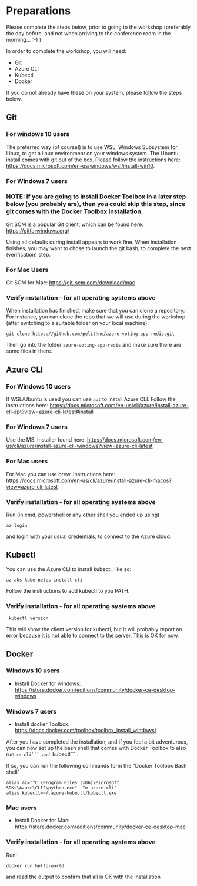 # Preparations
Please complete the steps below, prior to going to the workshop (preferably the day before, and not when arriving to the conference room in the morning... :-) ) 

In order to complete the workshop, you will need:
* Git
* Azure CLI
* Kubectl
* Docker 

If you do not already have these on your system, please follow the steps below.

## Git

### For windows 10 users
The preferred way (of course!) is to use WSL, Windows Subsystem for Linux, to get a linux environment on your windows system. The Ubuntu install comes with git out of the box. Please follow the instructions here: https://docs.microsoft.com/en-us/windows/wsl/install-win10. 

### For Windows 7 users 
### NOTE: If you are going to install Docker Toolbox in a later step below (you probably are), then you could skip this step, since git comes with the Docker Toolbox installation.

Git SCM is a popular Git client, which can be found here: https://gitforwindows.org/

Using all defaults during install appears to work fine. When installation finishes, you may want to chose to launch the git bash, to complete the next (verification) step.

### For Mac Users
Git SCM for Mac: https://git-scm.com/download/mac

### Verify installation - for all operating systems above
When installation has finished, make sure that you can clone a repository. For instance, you can clone the repo that we will use during the workshop (after switching to a suitable folder on your local machine):
```console
git clone https://github.com/pelithne/azure-voting-app-redis.git
```

Then go into the folder ```azure-voting-app-redis``` and make sure there are some files in there. 

## Azure CLI

### For Windows 10 users 
If WSL/Ubuntu is used you can use `apt` to install Azure CLI. Follow the instructions here:
https://docs.microsoft.com/en-us/cli/azure/install-azure-cli-apt?view=azure-cli-latest#install

### For Windows 7 users
Use the MSI Installer found here: https://docs.microsoft.com/en-us/cli/azure/install-azure-cli-windows?view=azure-cli-latest 

### For Mac users
For Mac you can use brew. Instructions here: https://docs.microsoft.com/en-us/cli/azure/install-azure-cli-macos?view=azure-cli-latest

### Verify installation  - for all operating systems above
Run (in cmd, powershell or any other shell you ended up using)
```console
az login
``` 
and login with your usual credentials, to connect to the Azure cloud.

## Kubectl
You can use the Azure CLI to install kubectl, like so:
```console
az aks kubernetes install-cli
```
Follow the instructions to add kubectl to you PATH.

### Verify installation  - for all operating systems above
```console
 kubectl version
```
This will show the client version for kubectl, but it will probably report an error because it is not able to connect to the server. This is OK for now.

## Docker
### Windows 10 users
* Install Docker for windows: https://store.docker.com/editions/community/docker-ce-desktop-windows

### Windows 7 users
* Install docker Toolbox: https://docs.docker.com/toolbox/toolbox_install_windows/

After you have completed the installation, and if you feel a bit adventurous, you can now set up the bash shell that comes with Docker Toolbox to also run ````az cli``` and ````kubectl````.

If so, you can run the following commands form the "Docker Toolbox Bash shell"
````
alias az='"C:\Program Files (x86)\Microsoft SDKs\Azure\CLI2\python.exe" -Im azure.cli'
alias kubectl=~/.azure-kubectl/kubectl.exe
````


### Mac users
* Install Docker for Mac: https://store.docker.com/editions/community/docker-ce-desktop-mac

### Verify installation  - for all operating systems above
Run:
```console
docker run hello-world
``` 

and read the output to confirm that all is OK with the installation
